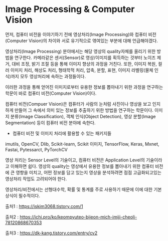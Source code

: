 # Image Processing & Computer Vision

먼저, 컴퓨터 비전을 이야기하기 전에 영상처리(Image Processing)와 컴퓨터 비전(Computer Vision)의 차이와 서로 유기적으로 엮여있는 부분에 대해 언급해야겠다.

영상처리(Image Processing) 분야에서는 해당 영상의 quality자체를 올리기 위한 방법을 연구한다.
카메라같은 센서(Sensor)로 영상/이미지를 획득하는 것부터 노이즈 제거, 대비 조정, 밝기 조절 등을 통해 이미지 향상의 과정을 거친다.
또한, 이미지 복원, 컬러 이미지 처리, 해상도 처리, 형태학적 처리, 압축, 분할, 표현, 이미지 라벨링(물체 인식)까지 모두 영상처리에 속하는 과정들이다.

이러한 과정을 통해 얻어진 이미지로부터 유용한 정보를 뽑아내기 위한 과정을 연구하는 학문이 바로 컴퓨터 비전(Computer Vision)이다.

컴퓨터 비전(Compuer Vision)은 컴퓨터가 사람의 눈처럼 사진이나 영상을 보고 인지하게 만들어 그 속에서 의미 있는 정보를 추출하기 위한 방법을 연구하는 학문이다.
이미지 분류(Image Classification), 객체 인식(Object Detection), 영상 분할(Image Segmentation) 등이 컴퓨터 비전 분야에 속한다.

* 컴퓨터 비전 및 이미지 처리에 활용할 수 있는 패키지들

imutils, OpenCV, Dlib, Scikit-learn, Scikit 이미지, TensorFlow, Keras, Mxnet, Fastai, Pytessarct, PyTorchCV 


영상 처리는 Sensor Level의 기술이고, 컴퓨터 비전은 Application Level의 기술이라고 이해하면 쉽다.
영상의 quality는 영상에서 유용한 정보를 뽑아내기 위한 컴퓨터 비전에 큰 영향을 미치고, 
어떤 정보를 담고 있는지 영상을 분석하려면 점점 고급화되고있는 영상처리 작업도 고려되어야 한다.


영상처리/비전에서는 선형대수학, 확률 및 통계를 주로 사용하기 때문에 이에 대한 기본상식이 필수적이다.


출처1 : https://iskim3068.tistory.com/1

출처2 : https://ichi.pro/ko/keompyuteo-bijeon-mich-imiji-cheoli-78120868670353

출처3 : https://dk-kang.tistory.com/entry/cv2
